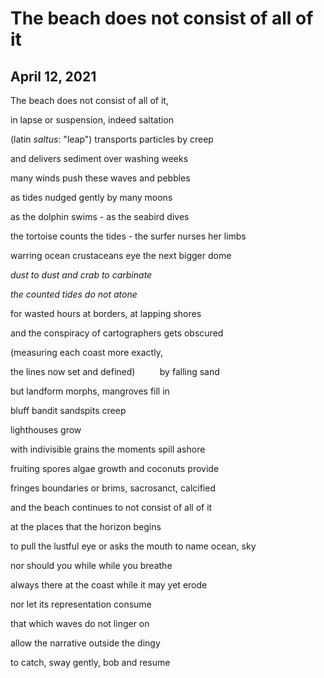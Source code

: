 # The beach does not consist of all of it
## April 12, 2021

The beach does not consist of all of it,

in lapse or suspension, indeed saltation

(latin <i>saltus</i>: "leap") transports particles by creep

and delivers sediment over washing weeks

many winds push these waves and pebbles

as tides nudged gently by many moons

as the dolphin swims - as the seabird dives

the tortoise counts the tides - the surfer nurses her limbs

warring ocean crustaceans eye the next bigger dome

<i>dust to dust and crab to carbinate</i>

<i>the counted tides do not atone</i>

for wasted hours at borders, at lapping shores

and the conspiracy of cartographers gets obscured

(measuring each coast more exactly,

the lines now set and defined)&nbsp;&nbsp;&nbsp;&nbsp;&nbsp;&nbsp;&nbsp;&nbsp;&nbsp;    by falling sand

but landform morphs, mangroves fill in

bluff bandit sandspits creep 

lighthouses grow

with indivisible grains the moments spill ashore

fruiting spores algae growth and coconuts provide

fringes boundaries or brims, sacrosanct, calcified

and the beach continues to not consist of all of it

at the places that the horizon begins 

to pull the lustful eye or asks the mouth to name ocean, sky

nor should you while while you breathe

always there at the coast while it may yet erode

nor let its representation consume 

that which waves do not linger on

allow the narrative outside the dingy

to catch, sway gently, bob and resume